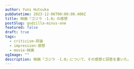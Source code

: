 ```yaml
---
author: Yuni Hutsuka
pubDatetime: 2023-12-06T00:00:00.400Z
title: 映画『ゴジラ -1.0』の感想
postSlug: godzilla-minus-one
featured: false
draft: true
tags:
  - criticism-評論
  - impression-感想
  - movie-映画
ogImage: ""
description: 映画『ゴジラ -1.0』について、その感想と回答を書いた。
---
```

